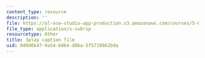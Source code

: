 ```yaml
---
content_type: resource
description: ''
file: https://ol-ocw-studio-app-production.s3.amazonaws.com/courses/5-07sc-biological-chemistry-i-fall-2013/0d0d6b479a54b064d0ba5f5710962b9a_qmqiF0YJ4LM.srt
file_type: application/x-subrip
resourcetype: Other
title: 3play caption file
uid: 0d0d6b47-9a54-b064-d0ba-5f5710962b9a
---
```

